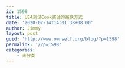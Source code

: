 ```yaml
---
id: 1598
title: UE4测试Cook资源的最快方式
date: '2020-07-14T14:01:38+08:00'
author: Jimmy
layout: post
guid: 'http://www.ownself.org/blog/?p=1598'
permalink: '/?p=1598'
categories:
    - 未分类
---
```


